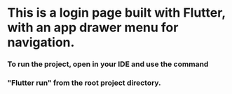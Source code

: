 # This is a login page built with Flutter, with an app drawer menu for navigation.

### To run the project, open in your IDE and use the command 
### "Flutter run" from the root project directory.
